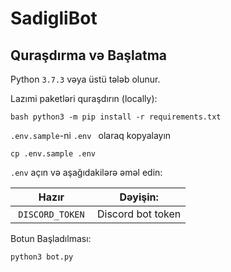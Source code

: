 # SadigliBot 

## Quraşdırma və Başlatma

Python `3.7.3` vəya üstü tələb olunur.

Lazımi paketləri quraşdırın (locally):

```
bash python3 -m pip install -r requirements.txt
```

`.env.sample`-ni `.env ` olaraq kopyalayın

```
cp .env.sample .env

```

`.env` açın və aşağıdakilərə əməl edin:

| Hazır           | Dəyişin:                                                           
|-----------------|-----------------------------------------------------------------------|
| `DISCORD_TOKEN` | Discord bot token                                                     |

Botun Başladılması:

```
python3 bot.py
```

